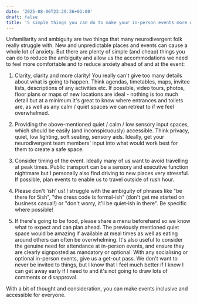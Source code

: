 ```yaml
---
date: '2025-08-06T23:29:36+01:00'
draft: false
title: '5 simple things you can do to make your in-person events more neurodivergent-friendly'
---
```

Unfamiliarity and ambiguity are two things that many neurodivergent folk really struggle with. New and unpredictable places and events can cause a whole lot of anxiety. But there are plenty of simple (and cheap) things you can do to reduce the ambiguity and allow us the accommodations we need to feel more comfortable and to reduce anxiety ahead of and at the event:

1. Clarity, clarity and more clarity! You really can't give too many details about what is going to happen. Think agendas, timetables, maps, invitee lists, descriptions of any activities etc. If possible, video tours, photos, floor plans or maps of new locations are ideal - nothing is too much detail but at a minimum it's great to know where entrances and toilets are, as well as any calm / quiet spaces we can retreat to if we feel overwhelmed.

2. Providing the above-mentioned quiet / calm / low sensory input spaces, which should be easily (and inconspicuously) accessible. Think privacy, quiet, low lighting, soft seating, sensory aids. Ideally, get your neurodivergent team members' input into what would work best for them to create a safe space.

3. Consider timing of the event. Ideally many of us want to avoid travelling at peak times. Public transport can be a sensory and executive function nightmare but I personally also find driving to new places very stressful. If possible, plan events to enable us to travel outside of rush hour.

4. Please don't 'ish' us! I struggle with the ambiguity of phrases like "be there for 5ish", "the dress code is formal-ish" (don't get me started on business casual!) or "don't worry, it'll be quiet-ish in there". Be specific where possible!

5. If there's going to be food, please share a menu beforehand so we know what to expect and can plan ahead. The previously mentioned quiet space would be amazing if available at meal times as well as eating around others can often be overwhelming.
It's also useful to consider the genuine need for attendance at in-person events, and ensure they are clearly signposted as mandatory or optional. With any socialising or optional in-person events, give us a get-out pass. We don't want to never be invited to things, but I know that I feel much better if I know I can get away early if I need to and it's not going to draw lots of comments or disapproval.

With a bit of thought and consideration, you can make events inclusive and accessible for everyone.